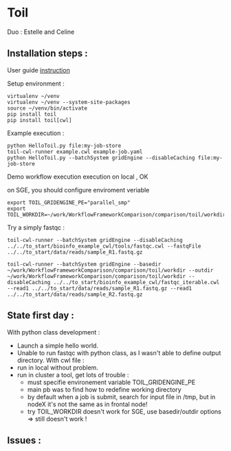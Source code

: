 # Toil

Duo : Estelle and Celine

## Installation steps :

User guide [instruction](http://toil.readthedocs.io/en/3.12.0/gettingStarted/install.html)

Setup environment :
```
virtualenv ~/venv
virtualenv ~/venv --system-site-packages
source ~/venv/bin/activate
pip install toil
pip install toil[cwl]

```
Example execution :
```
python HelloToil.py file:my-job-store
toil-cwl-runner example.cwl example-job.yaml
python HelloToil.py --batchSystem gridEngine --disableCaching file:my-job-store 

```

Demo workflow execution
execution on local , OK

on SGE, you should configure enviroment veriable
```
export TOIL_GRIDENGINE_PE="parallel_smp" 
export TOIL_WORKDIR=~/work/WorkflowFrameworkComparison/comparison/toil/workdir
```

Try a simply fastqc :
```
toil-cwl-runner --batchSystem gridEngine --disableCaching ../../to_start/bioinfo_example_cwl/tools/fastqc.cwl --fastqFile ../../to_start/data/reads/sample_R1.fastq.gz 
```

```
toil-cwl-runner --batchSystem gridEngine --basedir ~/work/WorkflowFrameworkComparison/comparison/toil/workdir --outdir ~/work/WorkflowFrameworkComparison/comparison/toil/workdir --disableCaching ../../to_start/bioinfo_example_cwl/fastqc_iterable.cwl --read1 ../../to_start/data/reads/sample_R1.fastq.gz --read1 ../../to_start/data/reads/sample_R2.fastq.gz
```
## State first day :
With python class development :
 - Launch a simple hello world.
 - Unable to run fastqc with python class, as I wasn't able to define output directory.
With cwl file :
 - run in local without problem.
 - run in cluster a tool, get lots of trouble :
   - must specifie environement variable TOIL_GRIDENGINE_PE
   - main pb was to find how to redefine working directory 
   - by default when a job is submit, search for input file in /tmp, but in nodeX it's not the same as in frontal node!
   - try TOIL_WORKDIR doesn't work for SGE, use basedir/outdir options => still doesn't work !
   
## Issues :


